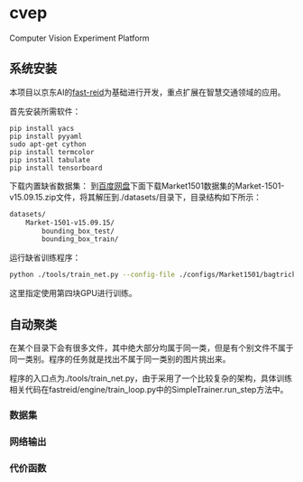 # cvep
Computer Vision Experiment Platform

## 系统安装
本项目以京东AI的[fast-reid](https://github.com/JDAI-CV/fast-reid)为基础进行开发，重点扩展在智慧交通领域的应用。

首先安装所需软件：
```base
pip install yacs
pip install pyyaml
sudo apt-get cython
pip install termcolor
pip install tabulate
pip install tensorboard
```
下载内置缺省数据集：
到[百度网盘](https://pan.baidu.com/s/1ntIi2Op)下面下载Market1501数据集的Market-1501-v15.09.15.zip文件，将其解压到./datasets/目录下，目录结构如下所示：
```bash
datasets/
    Market-1501-v15.09.15/
        bounding_box_test/
        bounding_box_train/
```
运行缺省训练程序：
```bash
python ./tools/train_net.py --config-file ./configs/Market1501/bagtricks_R50.yml MODEL.DEVICE "cuda:3"
```
这里指定使用第四块GPU进行训练。

## 自动聚类
在某个目录下会有很多文件，其中绝大部分均属于同一类，但是有个别文件不属于同一类别。程序的任务就是找出不属于同一类别的图片挑出来。

程序的入口点为./tools/train_net.py，由于采用了一个比较复杂的架构，具体训练相关代码在fastreid/engine/train_loop.py中的SimpleTrainer.run_step方法中。

### 数据集

### 网络输出

### 代价函数


